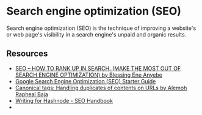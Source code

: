 
# Search engine optimization (SEO)

Search engine optimization (SEO) is the technique of improving a website's or web page's visibility in a search engine's unpaid and organic results. 


## Resources

- [SEO – HOW TO RANK UP IN SEARCH. (MAKE THE MOST OUT OF SEARCH ENGINE OPTIMIZATION) by Blessing Ene Anyebe](https://medium.com/@anyebeblessing737/seo-how-to-rank-up-in-search-make-the-most-out-of-search-engine-optimisation-e862bc56adf4)
- [Google Search Engine Optimization (SEO) Starter Guide](https://developers.google.com/search/docs/beginner/seo-starter-guide)
- [Canonical tags: Handling duplicates of contents on URLs by Alemoh Rapheal Baja](https://alemsbaja.hashnode.dev/canonical-tags-handling-duplicates-of-contents-on-urls)
- [Writing for Hashnode - SEO Handbook](https://web3.hashnode.com/seo-handbook)
- 
